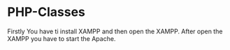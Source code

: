 # PHP-Classes

Firstly You have ti install XAMPP and then open the XAMPP.
After open the XAMPP you have to start the Apache.
